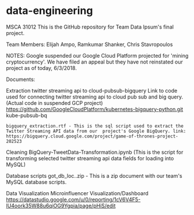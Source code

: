 # data-engineering


MSCA 31012
This is the GitHub repository for Team Data Ipsum's final project.  


Team Members:
Elijah Ampo, Ramkumar Shanker, Chris Stavropoulos


NOTES: Google suspended our Google Cloud Platform projected for 'mining cryptocurrency'. We have filed an appeal but they have not reinstated our project as of today, 6/3/2018.  



Documents:

  Extraction
    twitter streaming api to cloud-pubsub-bigquery
    Link to code used for connecting twitter streaming api to cloud pub sub and big query. (Actual code in suspended GCP project)
    https://github.com/GoogleCloudPlatform/kubernetes-bigquery-python.git kube-pubsub-bq
  
    bigquery_extraction.rtf - This is the sql script used to extract the Twitter Streaming API data from our  project's Google BigQuery. link: https://bigquery.cloud.google.com/project/game-of-thrones-project-202523

  Cleaning
    BigQuery-TweetData-Transformation.ipynb (This is the script for transforming selected twitter streaming api data fields for loading into MySQL)


  Database scripts
    got_db_loc..zip - This is a zip document with our team's MySQL database scripts.
    
  Data Visualization
    Microinfluencer Visualization/Dashboard
    https://datastudio.google.com/u/0/reporting/1cV6V4F5-lU4oork35W88u6qiOG9Ygpia/page/pHiS/edit
    
